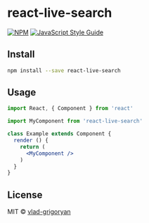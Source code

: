 # react-live-search

> 

[![NPM](https://img.shields.io/npm/v/react-live-search.svg)](https://www.npmjs.com/package/react-live-search) [![JavaScript Style Guide](https://img.shields.io/badge/code_style-standard-brightgreen.svg)](https://standardjs.com)

## Install

```bash
npm install --save react-live-search
```

## Usage

```jsx
import React, { Component } from 'react'

import MyComponent from 'react-live-search'

class Example extends Component {
  render () {
    return (
      <MyComponent />
    )
  }
}
```

## License

MIT © [vlad-grigoryan](https://github.com/vlad-grigoryan)
